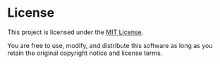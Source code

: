 # License

This project is licensed under the [MIT License](https://opensource.org/licenses/MIT).

You are free to use, modify, and distribute this software as long as you retain the original copyright notice and license terms.
